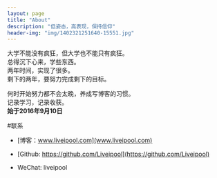 ```yaml
---
layout: page
title: "About"
description: "低姿态，高表现，保持信仰"
header-img: "img/1402321251640-15551.jpg"
---
```



<!-- <center>
    <p><img src="http://upload-images.jianshu.io/upload_images/3001083-30125fcb9b03aa58.jpg?imageMogr2/auto-orient/strip%7CimageView2/2/w/1240" align="center"></p>
</center> -->

大学不能没有疯狂，但大学也不能只有疯狂。  
总得沉下心来，学些东西。   
两年时间，实现了很多。  
剩下的两年，要努力完成剩下的目标。  

何时开始努力都不会太晚，养成写博客的习惯。  
记录学习，记录收获。  
**始于2016年9月10日**  

#联系

- [博客：www.liveipool.com](www.liveipool.com)

- [Github: https://github.com/Liveipool](https://github.com/Liveipool)

- WeChat: liveipool 







